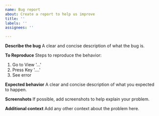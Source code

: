 ```yaml
---
name: Bug report
about: Create a report to help us improve
title: ''
labels: ''
assignees: ''

---
```


**Describe the bug**
A clear and concise description of what the bug is.

**To Reproduce**
Steps to reproduce the behavior:
1. Go to View '...'
2. Press Key '....'
4. See error

**Expected behavior**
A clear and concise description of what you expected to happen.

**Screenshots**
If possible, add screenshots to help explain your problem.

**Additional context**
Add any other context about the problem here.

